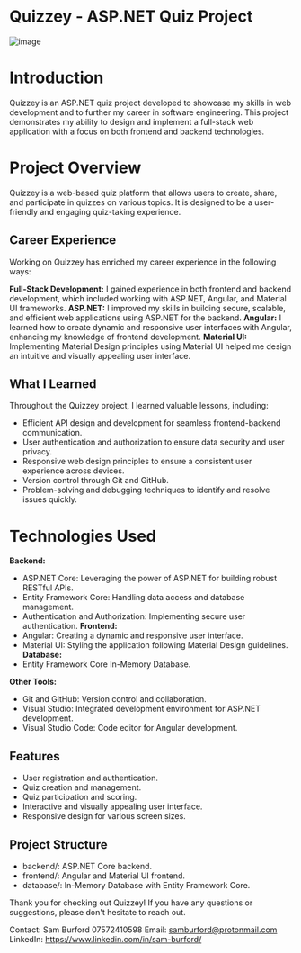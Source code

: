 # Quizzey - ASP.NET Quiz Project
 
![image](https://github.com/sam-burford/Quizzey/assets/60924660/fd45548e-4d8c-4e20-81f2-7cd864a7f121)

# Introduction
Quizzey is an ASP.NET quiz project developed to showcase my skills in web development and to further my career in software engineering. This project demonstrates my ability to design and implement a full-stack web application with a focus on both frontend and backend technologies.

# Project Overview
Quizzey is a web-based quiz platform that allows users to create, share, and participate in quizzes on various topics. It is designed to be a user-friendly and engaging quiz-taking experience.

## Career Experience
Working on Quizzey has enriched my career experience in the following ways: 

**Full-Stack Development:** I gained experience in both frontend and backend development, which included working with ASP.NET, Angular, and Material UI frameworks.
**ASP.NET:** I improved my skills in building secure, scalable, and efficient web applications using ASP.NET for the backend.
**Angular:** I learned how to create dynamic and responsive user interfaces with Angular, enhancing my knowledge of frontend development.
**Material UI:** Implementing Material Design principles using Material UI helped me design an intuitive and visually appealing user interface.

## What I Learned
Throughout the Quizzey project, I learned valuable lessons, including: 

 - Efficient API design and development for seamless frontend-backend
   communication. 
 - User authentication and authorization to ensure data    security and
   user privacy. 
 - Responsive web design principles to ensure a consistent user
   experience across devices. 
 - Version control through Git and GitHub. 
 - Problem-solving and debugging techniques to identify and resolve
   issues quickly. 

# Technologies Used
**Backend:** 
- ASP.NET Core: Leveraging the power of ASP.NET for building robust RESTful APIs. 
- Entity Framework Core: Handling data access and database management. 
- Authentication and Authorization: Implementing secure user authentication. 
**Frontend:** 
- Angular: Creating a dynamic and responsive user interface. 
- Material UI: Styling the application following Material Design guidelines. 
**Database:**
 - Entity Framework Core In-Memory Database. 

**Other Tools:** 
- Git and GitHub: Version control and collaboration. 
- Visual Studio: Integrated development environment for ASP.NET development. 
- Visual Studio Code: Code editor for Angular development. 

## Features
- User registration and authentication.
- Quiz creation and management.
- Quiz participation and scoring.
- Interactive and visually appealing user interface.
- Responsive design for various screen sizes.

## Project Structure
- backend/: ASP.NET Core backend. 
- frontend/: Angular and Material UI frontend. 
- database/: In-Memory Database with Entity Framework Core. 

Thank you for checking out Quizzey! If you have any questions or suggestions, please don't hesitate to reach out. 

Contact:
Sam Burford
07572410598
Email: samburford@protonmail.com
LinkedIn: https://www.linkedin.com/in/sam-burford/
